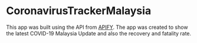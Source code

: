 # CoronavirusTrackerMalaysia
 

This app was built using the API from [APIFY](https://apify.com/). The app was created to show the latest COVID-19 Malaysia Update and also the recovery and fatality rate. 